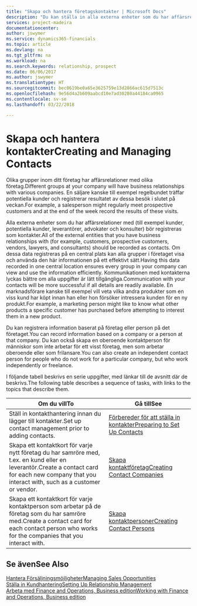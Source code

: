 ```yaml
---
title: "Skapa och hantera företagskontakter | Microsoft Docs"
description: "Du kan ställa in alla externa enheter som du har affärsrelationer med (till exempel potentiella kunder, leverantörer och konsulter) för kontakter."
services: project-madeira
documentationcenter: 
author: jswymer
ms.service: dynamics365-financials
ms.topic: article
ms.devlang: na
ms.tgt_pltfrm: na
ms.workload: na
ms.search.keywords: relationship, prospect
ms.date: 06/06/2017
ms.author: jswymer
ms.translationtype: HT
ms.sourcegitcommit: bec0619be0a65e3625759e13d2866ac615d7513c
ms.openlocfilehash: 9e56d4a2b609aabcd10e7ad30280a44184ca0965
ms.contentlocale: sv-se
ms.lasthandoff: 03/22/2018

---
```

# <a name="creating-and-managing-contacts"></a><span data-ttu-id="04092-103">Skapa och hantera kontakter</span><span class="sxs-lookup"><span data-stu-id="04092-103">Creating and Managing Contacts</span></span>
<span data-ttu-id="04092-104">Olika grupper inom ditt företag har affärsrelationer med olika företag.</span><span class="sxs-lookup"><span data-stu-id="04092-104">Different groups at your company will have business relationships with various companies.</span></span> <span data-ttu-id="04092-105">En säljare kanske till exempel regelbundet träffar potentiella kunder och registrerar resultatet av dessa besök i slutet på veckan.</span><span class="sxs-lookup"><span data-stu-id="04092-105">For example, a salesperson might regularly meet prospective customers and at the end of the week record the results of these visits.</span></span>

<span data-ttu-id="04092-106">Alla externa enheter som du har affärsrelationer med (till exempel kunder, potentiella kunder, leverantörer, advokater och konsulter) bör registreras som kontakter.</span><span class="sxs-lookup"><span data-stu-id="04092-106">All of the external entities that you have business relationships with (for example, customers, prospective customers, vendors, lawyers, and consultants) should be recorded as contacts.</span></span> <span data-ttu-id="04092-107">Om dessa data registreras på en central plats kan alla grupper i företaget visa och använda den här informationen på ett effektivt sätt.</span><span class="sxs-lookup"><span data-stu-id="04092-107">Having this data recorded in one central location ensures every group in your company can view and use the information efficiently.</span></span> <span data-ttu-id="04092-108">Kommunikationen med kontakterna lyckas bättre om alla uppgifter är lätt tillgängliga.</span><span class="sxs-lookup"><span data-stu-id="04092-108">Communication with your contacts will be more successful if all details are readily available.</span></span> <span data-ttu-id="04092-109">En marknadsförare kanske till exempel vill veta vilka andra produkter som en viss kund har köpt innan han eller hon försöker intressera kunden för en ny produkt.</span><span class="sxs-lookup"><span data-stu-id="04092-109">For example, a marketing person might like to know what other products a specific customer has purchased before attempting to interest them in a new product.</span></span>

<span data-ttu-id="04092-110">Du kan registrera information baserat på företag eller person på det företaget.</span><span class="sxs-lookup"><span data-stu-id="04092-110">You can record information based on a company or a person at that company.</span></span> <span data-ttu-id="04092-111">Du kan också skapa en oberoende kontaktperson för människor som inte arbetar för ett visst företag, men som arbetar oberoende eller som frilansare.</span><span class="sxs-lookup"><span data-stu-id="04092-111">You can also create an independent contact person for people who do not work for a particular company, but who work independently or freelance.</span></span>

<span data-ttu-id="04092-112">I följande tabell beskrivs en serie uppgifter, med länkar till de avsnitt där de beskrivs.</span><span class="sxs-lookup"><span data-stu-id="04092-112">The following table describes a sequence of tasks, with links to the topics that describe them.</span></span>

| <span data-ttu-id="04092-113">Om du vill</span><span class="sxs-lookup"><span data-stu-id="04092-113">To</span></span> | <span data-ttu-id="04092-114">Gå till</span><span class="sxs-lookup"><span data-stu-id="04092-114">See</span></span> |
| --- | --- |
| <span data-ttu-id="04092-115">Ställ in kontakthantering innan du lägger till kontakter.</span><span class="sxs-lookup"><span data-stu-id="04092-115">Set up contact management prior to adding contacts.</span></span> |[<span data-ttu-id="04092-116">Förbereder för att ställa in kontakter</span><span class="sxs-lookup"><span data-stu-id="04092-116">Preparing to Set Up Contacts</span></span>](marketing-setup-contacts.md) |
| <span data-ttu-id="04092-117">Skapa ett kontaktkort för varje nytt företag du har samröre med, t.ex. en kund eller en leverantör.</span><span class="sxs-lookup"><span data-stu-id="04092-117">Create a contact card for each new company that you interact with, such as a customer or vendor.</span></span> |[<span data-ttu-id="04092-118">Skapa kontaktföretag</span><span class="sxs-lookup"><span data-stu-id="04092-118">Creating Contact Companies</span></span>](marketing-create-contact-companies.md) |
| <span data-ttu-id="04092-119">Skapa ett kontaktkort för varje kontaktperson som arbetar på de företag som du har samröre med.</span><span class="sxs-lookup"><span data-stu-id="04092-119">Create a contact card for each contact person who works for the companies that you interact with.</span></span> |[<span data-ttu-id="04092-120">Skapa kontaktpersoner</span><span class="sxs-lookup"><span data-stu-id="04092-120">Creating Contact Persons</span></span>](marketing-create-contact-persons.md) |

## <a name="see-also"></a><span data-ttu-id="04092-121">Se även</span><span class="sxs-lookup"><span data-stu-id="04092-121">See Also</span></span>
[<span data-ttu-id="04092-122">Hantera Försäljningsmöjligheter</span><span class="sxs-lookup"><span data-stu-id="04092-122">Managing Sales Opportunities</span></span>](marketing-manage-sales-opportunities.md)  
[<span data-ttu-id="04092-123">Ställa in Kundhantering</span><span class="sxs-lookup"><span data-stu-id="04092-123">Setting Up Relationship Management</span></span>](marketing-setup-marketing.md)  
[<span data-ttu-id="04092-124">Arbeta med Finance and Operations, Business edition</span><span class="sxs-lookup"><span data-stu-id="04092-124">Working with Finance and Operations, Business edition</span></span>](ui-work-product.md)  

